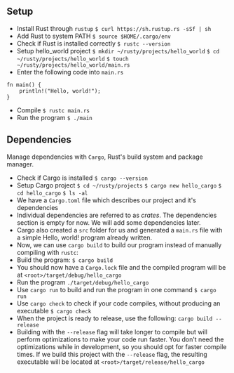 ## Setup
- Install Rust through `rustup`
`$ curl https://sh.rustup.rs -sSf | sh`
- Add Rust to system PATH
`$ source $HOME/.cargo/env`
- Check if Rust is installed correctly
`$ rustc --version`
- Setup hello_world project
`$ mkdir ~/rusty/projects/hello_world`
`$ cd ~/rusty/projects/hello_world`
`$ touch ~/rusty/projects/hello_world/main.rs`
- Enter the following code into `main.rs`
```
fn main() {
    println!("Hello, world!");
}
```
- Compile
`$ rustc main.rs`
- Run the program
`$ ./main`

## Dependencies
Manage dependencies with `Cargo`, Rust's build system and package manager.
- Check if Cargo is installed
`$ cargo --version`
- Setup Cargo project
`$ cd ~/rusty/projects`
`$ cargo new hello_cargo`
`$ cd hello_cargo`
`$ ls -al`
- We have a `Cargo.toml` file which describes our project and it's dependencies
- Individual dependencies are referred to as *crates*. The dependencies section is empty for now. We will add some dependencies later.
- Cargo also created a `src` folder for us and generated a `main.rs` file with a simple Hello, world! program already written.
- Now, we can use `cargo build` to build our program instead of manually compiling with `rustc`:
- Build the program:
`$ cargo build`
- You should now have a `Cargo.lock` file and the compiled program will be at `<root>/target/debug/hello_cargo`
- Run the program
`./target/debug/hello_cargo`
- Use `cargo run` to build and run the program in one command
`$ cargo run`
- Use `cargo check` to check if your code compiles, without producing an executable
`$ cargo check`
- When the project is ready to release, use the following:
`cargo build --release`
- Building with the `--release` flag will take longer to compile but will perform optimizations to make your code run faster. You don't need the optimizations while in development, so you should opt for faster compile times. If we build this project with the `--release` flag, the resulting executable will be located at `<root>/target/release/hello_cargo`
